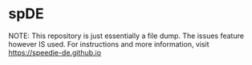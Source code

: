 # spDE

NOTE: This repository is just essentially a file dump. The issues feature however IS used.
For instructions and more information, visit https://speedie-de.github.io
